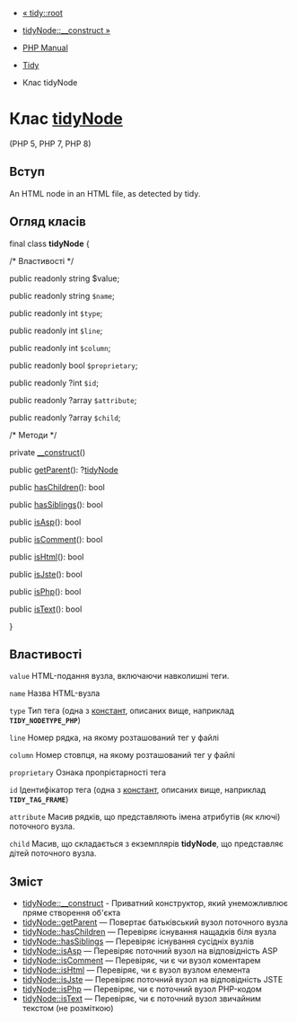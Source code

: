 - [« tidy::root](tidy.root.md)
- [tidyNode::\_\_construct »](tidynode.construct.md)

- [PHP Manual](index.md)
- [Tidy](book.tidy.md)
- Клас tidyNode

# Клас [tidyNode](class.tidynode.md)

(PHP 5, PHP 7, PHP 8)

## Вступ

An HTML node in an HTML file, as detected by tidy.

## Огляд класів

final class **tidyNode** {

/\* Властивості \*/

public readonly string $value;

public readonly string `$name`;

public readonly int `$type`;

public readonly int `$line`;

public readonly int `$column`;

public readonly bool `$proprietary`;

public readonly ?int `$id`;

public readonly ?array `$attribute`;

public readonly ?array `$child`;

/\* Методи \*/

private [\_\_construct](tidynode.construct.md)()

public [getParent](tidynode.getparent.md)():
?[tidyNode](class.tidynode.md)

public [hasChildren](tidynode.haschildren.md)(): bool

public [hasSiblings](tidynode.hassiblings.md)(): bool

public [isAsp](tidynode.isasp.md)(): bool

public [isComment](tidynode.iscomment.md)(): bool

public [isHtml](tidynode.ishtml.md)(): bool

public [isJste](tidynode.isjste.md)(): bool

public [isPhp](tidynode.isphp.md)(): bool

public [isText](tidynode.istext.md)(): bool

}

## Властивості

`value`
HTML-подання вузла, включаючи навколишні теги.

`name`
Назва HTML-вузла

`type`
Тип тега (одна з
[констант](tidy.constants.md#tidy.constants.nodetype), описаних вище,
наприклад **`TIDY_NODETYPE_PHP`**)

`line`
Номер рядка, на якому розташований тег у файлі

`column`
Номер стовпця, на якому розташований тег у файлі

`proprietary`
Ознака пропрієтарності тега

`id`
Ідентифікатор тега (одна з
[констант](tidy.constants.md#tidy.constants.tag), описаних вище,
наприклад **`TIDY_TAG_FRAME`**)

`attribute`
Масив рядків, що представляють імена атрибутів (як ключі)
поточного вузла.

`child`
Масив, що складається з екземплярів **tidyNode**, що представляє дітей
поточного вузла.

## Зміст

- [tidyNode::\_\_construct](tidynode.construct.md) - Приватний
конструктор, який унеможливлює пряме створення об'єкта
- [tidyNode::getParent](tidynode.getparent.md) — Повертає
батьківський вузол поточного вузла
- [tidyNode::hasChildren](tidynode.haschildren.md) — Перевіряє
існування нащадків біля вузла
- [tidyNode::hasSiblings](tidynode.hassiblings.md) — Перевіряє
існування сусідніх вузлів
- [tidyNode::isAsp](tidynode.isasp.md) — Перевіряє поточний вузол на
відповідність ASP
- [tidyNode::isComment](tidynode.iscomment.md) — Перевіряє, чи є
чи вузол коментарем
- [tidyNode::isHtml](tidynode.ishtml.md) — Перевіряє, чи є
вузол вузлом елемента
- [tidyNode::isJste](tidynode.isjste.md) — Перевіряє поточний вузол на
відповідність JSTE
- [tidyNode::isPhp](tidynode.isphp.md) — Перевіряє, чи є
поточний вузол PHP-кодом
- [tidyNode::isText](tidynode.istext.md) — Перевіряє, чи є
поточний вузол звичайним текстом (не розміткою)
